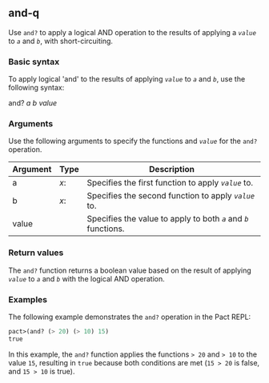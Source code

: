 ## and-q
Use `and?` to apply a logical AND operation to the results of applying a *`value`* to *`a`* and *`b`*, with short-circuiting.

### Basic syntax

To apply logical 'and' to the results of applying *`value`* to *`a`* and *`b`*, use the following syntax:

and? *a* *b* *value*

### Arguments

Use the following arguments to specify the functions and *`value`* for the `and?` operation.

| Argument | Type | Description |
| --- | --- | --- |
| a | *x*:<r> | Specifies the first function to apply *`value`* to. |
| b | *x*:<r> | Specifies the second function to apply *`value`* to. |
| value | *<r>* | Specifies the value to apply to both *`a`* and *`b`* functions. |

### Return values

The `and?` function returns a boolean value based on the result of applying *`value`* to *`a`* and *`b`* with the logical AND operation.

### Examples

The following example demonstrates the `and?` operation in the Pact REPL:

```lisp
pact>(and? (> 20) (> 10) 15)
true
```

In this example, the `and?` function applies the functions `> 20` and `> 10` to the value `15`, resulting in `true` because both conditions are met (`15 > 20` is false, and `15 > 10` is true).
